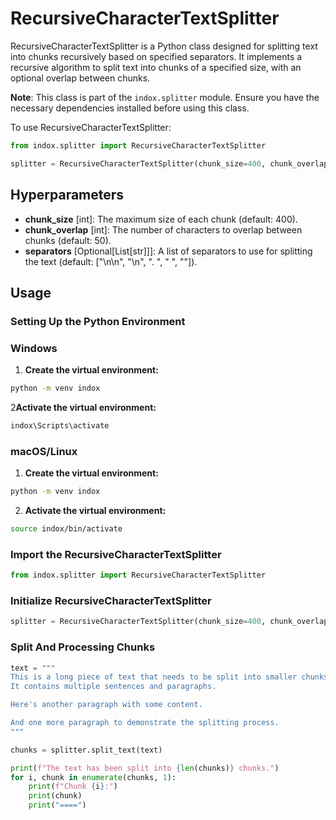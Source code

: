 # RecursiveCharacterTextSplitter

RecursiveCharacterTextSplitter is a Python class designed for splitting text into chunks recursively based on specified separators. It implements a recursive algorithm to split text into chunks of a specified size, with an optional overlap between chunks.

**Note**: This class is part of the `indox.splitter` module. Ensure you have the necessary dependencies installed before using this class.

To use RecursiveCharacterTextSplitter:

```python
from indox.splitter import RecursiveCharacterTextSplitter

splitter = RecursiveCharacterTextSplitter(chunk_size=400, chunk_overlap=50)
```

## Hyperparameters

- **chunk_size** [int]: The maximum size of each chunk (default: 400).
- **chunk_overlap** [int]: The number of characters to overlap between chunks (default: 50).
- **separators** [Optional[List[str]]]: A list of separators to use for splitting the text (default: ["\n\n", "\n", ". ", " ", ""]).

## Usage
### Setting Up the Python Environment
### Windows

1. **Create the virtual environment:**
```bash
python -m venv indox
```
2**Activate the virtual environment:**
```bash
indox\Scripts\activate
```
### macOS/Linux
1. **Create the virtual environment:**
```bash
python -m venv indox
```
2. **Activate the virtual environment:**
```bash
source indox/bin/activate
```

### Import the RecursiveCharacterTextSplitter
```python
from indox.splitter import RecursiveCharacterTextSplitter
```
### Initialize RecursiveCharacterTextSplitter
```python
splitter = RecursiveCharacterTextSplitter(chunk_size=400, chunk_overlap=50)
```
### Split And Processing Chunks
```python
text = """
This is a long piece of text that needs to be split into smaller chunks.
It contains multiple sentences and paragraphs.

Here's another paragraph with some content.

And one more paragraph to demonstrate the splitting process.
"""

chunks = splitter.split_text(text)

print(f"The text has been split into {len(chunks)} chunks.")
for i, chunk in enumerate(chunks, 1):
    print(f"Chunk {i}:")
    print(chunk)
    print("====")
```